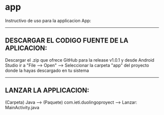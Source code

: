 # app
Instructivo de uso para la applicacion App:


-----------------------------------------------------
****DESCARGAR EL CODIGO FUENTE DE LA APLICACION****:
-----------------------------------------------------

Descargar el .zip que ofrece GitHub para la release v1.0.1 y desde Android Studio ir a "File --> Open" --> Seleccionar la carpeta "app" del proyecto donde la hayas descargado en tu sistema




------------------------------
****LANZAR LA APPLICACION****:
------------------------------

(Carpeta) Java --> (Paquete) com.ieti.duolingoproyect --> Lanzar: MainActivity.java




 


